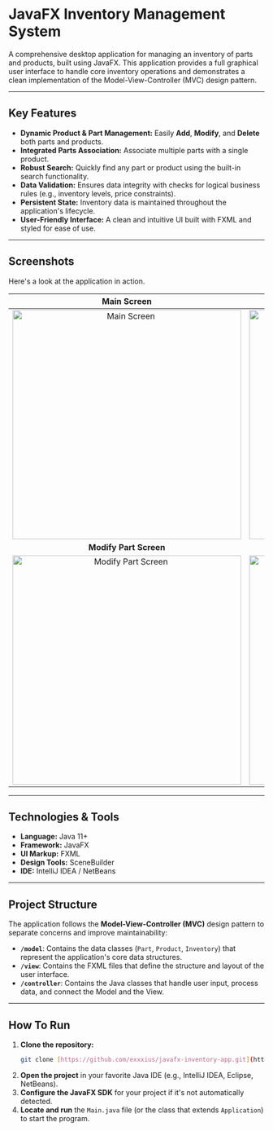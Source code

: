 # JavaFX Inventory Management System

A comprehensive desktop application for managing an inventory of parts and products, built using JavaFX. This application provides a full graphical user interface to handle core inventory operations and demonstrates a clean implementation of the Model-View-Controller (MVC) design pattern.

---

## Key Features

* **Dynamic Product & Part Management:** Easily **Add**, **Modify**, and **Delete** both parts and products.
* **Integrated Parts Association:** Associate multiple parts with a single product.
* **Robust Search:** Quickly find any part or product using the built-in search functionality.
* **Data Validation:** Ensures data integrity with checks for logical business rules (e.g., inventory levels, price constraints).
* **Persistent State:** Inventory data is maintained throughout the application's lifecycle.
* **User-Friendly Interface:** A clean and intuitive UI built with FXML and styled for ease of use.

---

## Screenshots

Here's a look at the application in action.

| Main Screen | Add Part Screen |
| :---: | :---: |
| <img src="https://github.com/exxxius/javafx-inventory-app/blob/master/main-screen.png?raw=true" alt="Main Screen" width="450"/> | <img src="https://github.com/exxxius/javafx-inventory-app/blob/master/add-part-screen.png?raw=true" alt="Add Part Screen" width="450"/> |
| **Modify Part Screen** | **Add Product Screen** |
| <img src="https://github.com/exxxius/javafx-inventory-app/blob/master/modify-part-screen.png?raw=true" alt="Modify Part Screen" width="450"/> | <img src="https://github.com/exxxius/javafx-inventory-app/blob/master/add-product-screen.png?raw=true" alt="Add Product Screen" width="450"/> |

---

## Technologies & Tools

* **Language:** Java 11+
* **Framework:** JavaFX
* **UI Markup:** FXML
* **Design Tools:** SceneBuilder
* **IDE:** IntelliJ IDEA / NetBeans

---

## Project Structure

The application follows the **Model-View-Controller (MVC)** design pattern to separate concerns and improve maintainability:

* **`/model`**: Contains the data classes (`Part`, `Product`, `Inventory`) that represent the application's core data structures.
* **`/view`**: Contains the FXML files that define the structure and layout of the user interface.
* **`/controller`**: Contains the Java classes that handle user input, process data, and connect the Model and the View.

---

## How To Run

1.  **Clone the repository:**
    ```bash
    git clone [https://github.com/exxxius/javafx-inventory-app.git](https://github.com/exxxius/javafx-inventory-app.git)
    ```
2.  **Open the project** in your favorite Java IDE (e.g., IntelliJ IDEA, Eclipse, NetBeans).
3.  **Configure the JavaFX SDK** for your project if it's not automatically detected.
4.  **Locate and run** the `Main.java` file (or the class that extends `Application`) to start the program.
